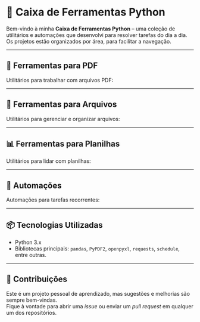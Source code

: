 # 🧰 Caixa de Ferramentas Python

Bem-vindo à minha **Caixa de Ferramentas Python** – uma coleção de utilitários e automações que desenvolvi para resolver tarefas do dia a dia.  
Os projetos estão organizados por área, para facilitar a navegação.  

---

## 📑 Ferramentas para PDF
Utilitários para trabalhar com arquivos PDF:

---

## 📂 Ferramentas para Arquivos
Utilitários para gerenciar e organizar arquivos:

---

## 📊 Ferramentas para Planilhas
Utilitários para lidar com planilhas:

---

## 🤖 Automações
Automações para tarefas recorrentes:

---

## 📦 Tecnologias Utilizadas
- Python 3.x  
- Bibliotecas principais: `pandas`, `PyPDF2`, `openpyxl`, `requests`, `schedule`, entre outras.  

---

## 🤝 Contribuições
Este é um projeto pessoal de aprendizado, mas sugestões e melhorias são sempre bem-vindas.  
Fique à vontade para abrir uma *issue* ou enviar um *pull request* em qualquer um dos repositórios.  
